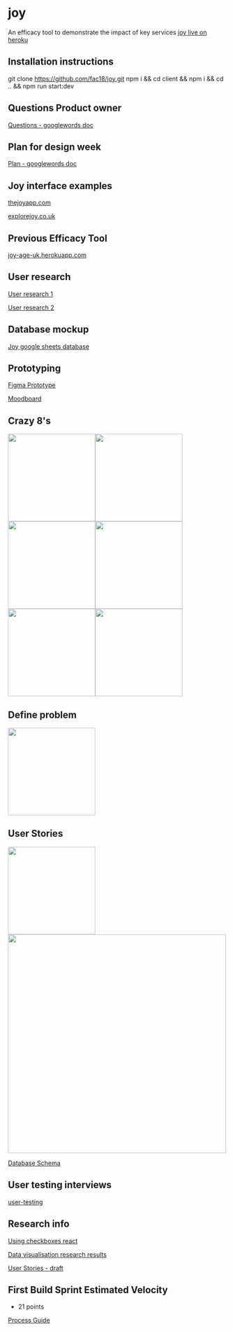 # joy

An efficacy tool to demonstrate the impact of key services
[joy live on heroku](https://team-joy.herokuapp.com/)

## Installation instructions

git clone https://github.com/fac18/joy.git
npm i && cd client && npm i && cd .. && npm run start:dev

## Questions Product owner

[Questions - googlewords doc](https://docs.google.com/document/d/1AHMBpd4muYEc-Ki1Kdffsrb31EDjrS-Ou1MDVJQi-Lk/edit?usp=sharing)

## Plan for design week

[Plan - googlewords doc](https://docs.google.com/document/d/1eVwszROvm7Q8ci575emBwHVLZDQrAJGqYA1wltS-fQk/edit)

## Joy interface examples

[thejoyapp.com](https://www.thejoyapp.com/)

[explorejoy.co.uk](https://explorejoy.co.uk/)

## Previous Efficacy Tool

[joy-age-uk.herokuapp.com](http://joy-age-uk.herokuapp.com/login)

## User research

[User research 1](https://docs.google.com/forms/d/e/1FAIpQLSd8qeYzkFeVT_Zzjtn3E7m3doKLbSgdZIEILXmn8BEi-DiKEA/viewform)

[User research 2](https://docs.google.com/forms/d/e/1FAIpQLSflGceKvgvTPY758rWJZ5nnShwDCDdFMYQqy_pTPYuL4IzCSw/viewform)

## Database mockup

[Joy google sheets database](https://docs.google.com/spreadsheets/d/1R7-1iC3SsjIhLPAS4LHF4eo1Wo0rNX3UNx6eiO_hw6s/edit?ts=5e3957fc#gid=0)

## Prototyping

[Figma Prototype](https://www.figma.com/file/jUQWIh89Y683BJfg9pe169/Joy-Efficacy?node-id=0%3A1)

[Moodboard](https://www.figma.com/file/02nqBJbpepY17Ak3uXoq6O/Untitled?node-id=0%3A1)

## Crazy 8's

<img src="https://i.imgur.com/3viZtml.jpg" width="200"><img src="https://i.imgur.com/16yykBE.jpg" width="200"><img src="https://i.imgur.com/lyf0FTY.jpg" width="200"><img src="https://i.imgur.com/vxuDxr3.jpg" width="200"><img src="https://i.imgur.com/J3Zf8dx.jpg" width="200"><img src="https://i.imgur.com/qtRKZNS.jpg" width="200">

## Define problem

<img src="https://i.imgur.com/cnBHWtn.jpg" width="200">

## User Stories

<img src="https://i.imgur.com/ZYoGmJP.jpg" width="200">
<img src="https://i.imgur.com/aw19XLk.jpg" width="500">

[Database Schema](https://dbdiagram.io/d/5e383ecf9e76504e0ef0f83b)

## User testing interviews

[user-testing](https://docs.google.com/document/d/1Tg5swHZa5cezas1614hvMjziD2NItCkkbwAIAj4UtM0/edit?usp=sharing)

## Research info

[Using checkboxes react](https://stackoverflow.com/questions/50360526/how-to-access-state-of-checkboxes-in-reactjs)

[Data visualisation research results](https://docs.google.com/document/d/1DQzswMYZcc1HpxVnqLsKTLy-Jlx5ep9USFhy_UAqv2M/edit?usp=sharing)

[User Stories - draft](https://docs.google.com/document/d/1NFNn2UPRoiQl8vs_puuFhkzXUMbOtAYf9H-aScHjFQ4/edit)

## First Build Sprint Estimated Velocity

- 21 points

[Process Guide](https://docs.google.com/document/d/1rsj6Z045ovwxx-vbf2c2zJTBEKdIINJfH4wifYhlBvs/edit)
